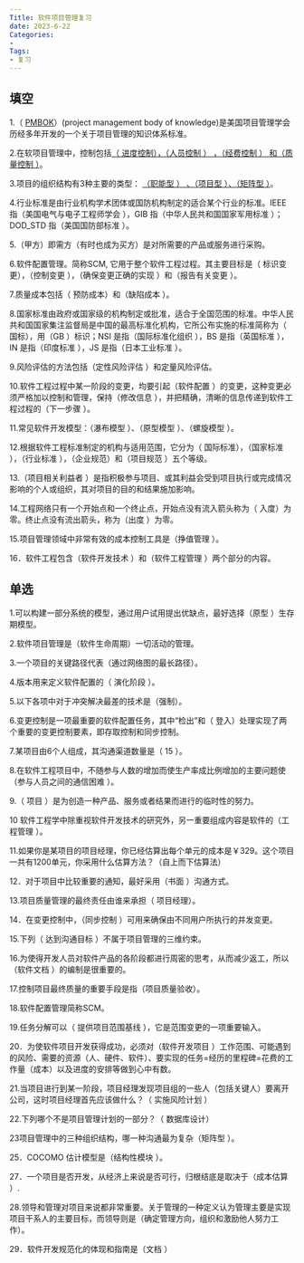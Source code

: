 ```yaml
---
Title: 软件项目管理复习
date: 2023-6-22
Categories:
-
Tags:
- 复习
---
```


## 填空

1.（ <u>PMBOK</u>）(project management body of  knowledge)是美国项目管理学会历经多年开发的一个关于项目管理的知识体系标准。

2.在软项目管理中，控制包括<u>（ 进度控制），（人员控制 ） ，（经费控制 ） 和（质量控制 ）</u>。

3.项目的组织结构有3种主要的类型： <u>（职能型 ） 、（项目型 ）、（矩阵型 ）</u>。

4.行业标准是由行业机构学术团体或国防机构制定的适合某个行业的标准。IEEE 指（美国电气与电子工程师学会 ），GIB 指（中华人民共和国国家军用标准 ）；DOD_STD 指（美国国防部标准 ）。

5.（甲方）即需方（有时也成为买方）是对所需要的产品或服务进行采购。

6.软件配置管理。简称SCM, 它用于整个软件工程过程。其主要目标是（ 标识变更），（控制变更 ），（确保变更正确的实现 ）和（报告有关变更 ）。

7.质量成本包括（ 预防成本）和（缺陷成本 ）。

8.国家标准由政府或国家级的机构制定或批准，适合于全国范围的标准。中华人民共和国国家集注监督局是中国的最高标准化机构，它所公布实施的标准简称为（ 国标），用（GB ）标识；NSI 是指（国际标准化组织 ），BS 是指（英国标准 ），IN 是指（印度标准 ），JS 是指（日本工业标准 ）。

9.风险评估的方法包括（定性风险评估 ）和定量风险评估。

10.软件工程过程中某一阶段的变更，均要引起（软件配置 ）的变更，这种变更必须严格加以控制和管理，保持（修改信息 ），并把精确，清晰的信息传递到软件工程过程的（下一步骤 ）。

11.常见软件开发模型：（瀑布模型 ）、（原型模型 ）、（螺旋模型 ）。

12.根据软件工程标准制定的机构与适用范围，它分为（ 国际标准），（国家标准 ），（行业标准 ），（企业规范）和（项目规范 ）五个等级。

13.（项目相关利益者 ）是指积极参与项目、或其利益会受到项目执行或完成情况影响的个人或组织，其对项目的目的和结果施加影响。

14.工程网络只有一个开始点和一个终止点，开始点没有流入箭头称为（ 入度）为零。终止点没有流出箭头，称为（出度 ）为零。	

15.项目管理领域中非常有效的成本控制工具是（挣值管理 ）。

16．软件工程包含（软件开发技术 ）和（软件工程管理 ）两个部分的内容。

## 单选

1.可以构建一部分系统的模型，通过用户试用提出优缺点，最好选择（原型 ）生存期模型。

2.软件项目管理是（软件生命周期）一切活动的管理。

3.一个项目的关键路径代表（通过网络图的最长路径）。

4.版本用来定义软件配置的（ 演化阶段 ）。

5.以下各项中对于冲突解决最差的技术是（强制）。

6.变更控制是一项最重要的软件配置任务，其中“检出”和（ 登入）处理实现了两个重要的变更控制要素，即存取控制和同步控制。

7.某项目由6个人组成，其沟通渠道数量是（ 15  ）。

8.在软件工程项目中，不随参与人数的增加而使生产率成比例增加的主要问题使（参与人员之间的通信困难 ）。

9.（ 项目   ）是为创造一种产品、服务或者结果而进行的临时性的努力。

10 软件工程学中除重视软件开发技术的研究外，另一重要组成内容是软件的（工程管理 ）。

11.如果你是某项目的项目经理，你已经估算出每个单元的成本是￥329。这个项目一共有1200单元，你采用什么估算方法？（自上而下估算法）

12．对于项目中比较重要的通知，最好采用（书面   ）沟通方式。

13.项目质量管理的最终责任由谁来承担（ 项目经理）。

14．在变更控制中，（同步控制 ）可用来确保由不同用户所执行的并发变更。

15.下列（  达到沟通目标  ）不属于项目管理的三维约束。

16.为使得开发人员对软件产品的各阶段都进行周密的思考，从而减少返工，所以（软件文档 ）的编制是很重要的。

17.控制项目最终质量的重要手段是指（项目质量验收）。

18.软件配置管理简称SCM。

19.任务分解可以（ 提供项目范围基线 ），它是范围变更的一项重要输入。

20．为使软件项目开发获得成功，必须对（软件开发项目 ）工作范围、可能遇到的风险、需要的资源（人、硬件、软件）、要实现的任务=经历的里程碑=花费的工作量（成本）以及进度的安排等做到心中有数。

21.当项目进行到某一阶段，项目经理发现项目组的一些人（包括关键人）要离开公司，这时项目经理首先应该做什么？（  实施风险计划  ）

22.下列哪个不是项目管理计划的一部分？（ 数据库设计）

23项目管理中的三种组织结构，哪一种沟通最为复杂（矩阵型 ）。

25．COCOMO 估计模型是（结构性模块 ）。

27．一个项目是否开发，从经济上来说是否可行，归根结底是取决于（成本估算 ）.

28.领导和管理对项目来说都非常重要。关于管理的一种定义认为管理主要是实现项目干系人的主要目标，而领导则是（确定管理方向，组织和激励他人努力工作）。 

29．软件开发规范化的体现和指南是（文档 ）